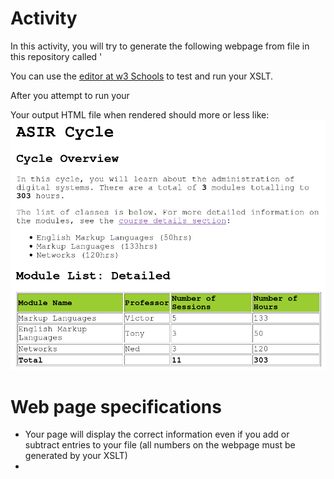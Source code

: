 # Activity
In this activity, you will try to generate the following webpage from file in this repository called '[]()


You can use the [editor at w3 Schools](https://www.w3schools.com/xml/tryxslt.asp?xmlfile=cdcatalog&xsltfile=cdcatalog) to test and run your XSLT. 

After you attempt to run your 


Your output HTML file when rendered should more or less like:
![Desired Result](https://github.com/TonyTerrasa/xslt-basics-activity/blob/main/asir-cycle-activity/asir-cycle.png)





# Web page specifications
- Your page will display the correct information even if you add or subtract entries to your file (all numbers on the webpage must be generated by your XSLT)
- 
